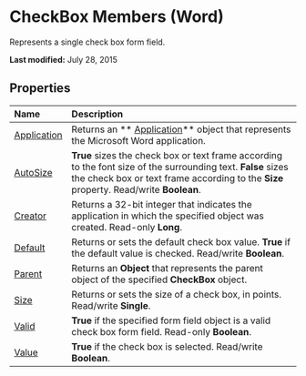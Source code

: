 
# CheckBox Members (Word)
Represents a single check box form field.

 **Last modified:** July 28, 2015


## Properties



|**Name**|**Description**|
|:-----|:-----|
| [Application](54a12305-440d-3291-217d-6d14576ce4b9.md)|Returns an  ** [Application](d1cf6f8f-4e88-bf01-93b4-90a83f79cb44.md)** object that represents the Microsoft Word application.|
| [AutoSize](2398256b-3711-6cdf-85c4-0511c285d13f.md)| **True** sizes the check box or text frame according to the font size of the surrounding text. **False** sizes the check box or text frame according to the **Size** property. Read/write **Boolean**.|
| [Creator](f06ad900-28b8-2823-0c6a-c535fcae6a4f.md)|Returns a 32-bit integer that indicates the application in which the specified object was created. Read-only  **Long**.|
| [Default](49e27047-aee0-bf84-ce44-7d30d7f863e8.md)|Returns or sets the default check box value.  **True** if the default value is checked. Read/write **Boolean**.|
| [Parent](39d08d67-0bef-3b43-a136-6091179be347.md)|Returns an  **Object** that represents the parent object of the specified **CheckBox** object.|
| [Size](1e7fe0d6-7dd9-c19b-a5b4-f60f99ee6bae.md)|Returns or sets the size of a check box, in points. Read/write  **Single**.|
| [Valid](5f14faf3-8025-709d-67a4-7ba0ae46b467.md)| **True** if the specified form field object is a valid check box form field. Read-only **Boolean**.|
| [Value](27ba479a-67ac-68fa-0245-5f7901be3aaa.md)| **True** if the check box is selected. Read/write **Boolean**.|
